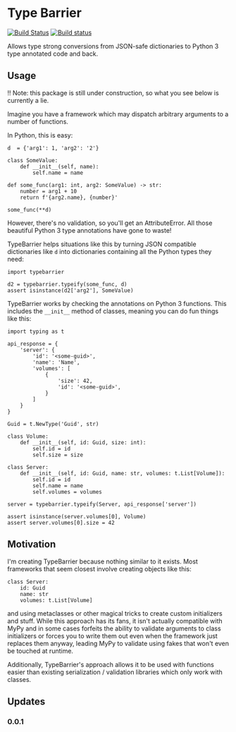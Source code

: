 # Type Barrier

[![Build Status](https://travis-ci.org/TimSimpson/TypeBarrier.svg?branch=master)](https://travis-ci.org/TimSimpson/TypeBarrier) [![Build status](https://ci.appveyor.com/api/projects/status/gyaabdspagf8ld8b/branch/master?svg=true)](https://ci.appveyor.com/project/TimSimpson/typebarrier/branch/master)



Allows type strong conversions from JSON-safe dictionaries to Python 3 type annotated code and back.

## Usage

!! Note: this package is still under construction, so what you see below is currently a lie.

Imagine you have a framework which may dispatch arbitrary arguments to a number of functions.

In Python, this is easy:


    d  = {'arg1': 1, 'arg2': '2'}

    class SomeValue:
        def __init__(self, name):
            self.name = name

    def some_func(arg1: int, arg2: SomeValue) -> str:
        number = arg1 + 10
        return f'{arg2.name}, {number}'

    some_func(**d)

However, there's no validation, so you'll get an AttributeError. All those beautiful Python 3 type annotations have gone to waste!

TypeBarrier helps situations like this by turning JSON compatible dictionaries like `d` into dictionaries containing all the Python types they need:

    import typebarrier

    d2 = typebarrier.typeify(some_func, d)
    assert isinstance(d2['arg2'], SomeValue)

TypeBarrier works by checking the annotations on Python 3 functions. This includes the `__init__` method of classes, meaning you can do fun things like this:

    import typing as t

    api_response = {
        'server': {
            'id': '<some-guid>',
            'name': 'Name',
            'volumes': [
                {
                    'size': 42,
                    'id': '<some-guid>',
                }
            ]
        }
    }

    Guid = t.NewType('Guid', str)

    class Volume:
        def __init__(self, id: Guid, size: int):
            self.id = id
            self.size = size

    class Server:
        def __init__(self, id: Guid, name: str, volumes: t.List[Volume]):
            self.id = id
            self.name = name
            self.volumes = volumes

    server = typebarrier.typeify(Server, api_response['server'])

    assert isinstance(server.volumes[0], Volume)
    assert server.volumes[0].size = 42

## Motivation

I'm creating TypeBarrier because nothing similar to it exists. Most frameworks that seem closest involve creating objects like this:

    class Server:
        id: Guid
        name: str
        volumes: t.List[Volume]

and using metaclasses or other magical tricks to create custom initializers and stuff. While this approach has its fans, it isn't actually compatible with MyPy and in some cases forfeits the ability to validate arguments to class initializers or forces you to write them out even when the framework just replaces them anyway, leading MyPy to validate using fakes that won't even be touched at runtime.

Additionally, TypeBarrier's approach allows it to be used with functions easier than existing serialization / validation libraries which only work with classes.

## Updates

### 0.0.1




